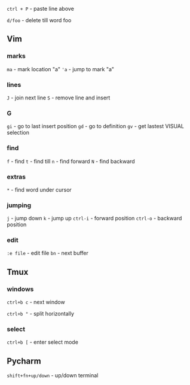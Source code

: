 `ctrl + P` - paste line above

`d/foo` - delete till word foo

## Vim
### marks
`ma` - mark location "a"
`'a` - jump to mark "a"

### lines
`J` - join next line
`S` - remove line and insert


### G
`gi` - go to last insert position
`gd` - go to definition
`gv` - get lastest VISUAL selection


### find
`f` -  find 
`t` - find till
`n` - find forward
`N` - find backward

### extras
`*` - find word under cursor

### jumping
`j` - jump down
`k` - jump up
`ctrl-i` - forward position
`ctrl-o` - backward position

### edit
`:e file` - edit file
`bn` - next buffer

## Tmux
### windows

`ctrl+b c` - next window

`ctrl+b "` - split horizontally

### select
`ctrl+b [` - enter select mode

## Pycharm
`shift+fn+up/down` - up/down terminal
